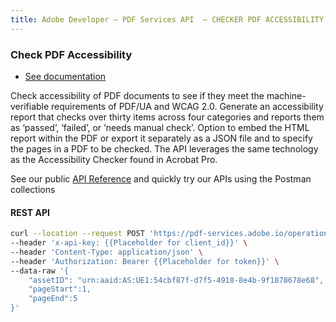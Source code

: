 ```yaml
---
title: Adobe Developer — PDF Services API  — CHECKER PDF ACCESSIBILITY
---
```


<TextBlock slots="heading, buttons, text1, text2" hasCodeBlock theme="dark" className="bgBlue linking get-properties"/>

### Check PDF Accessibility

- [See documentation](https://developer-stage.adobe.com/document-services/docs/overview/pdf-services-api/howtos/pdf-accessibility-checker-api/)

Check accessibility of PDF documents to see if they meet the machine-verifiable requirements of PDF/UA and WCAG 2.0. Generate an accessibility report that checks over thirty items across four categories and reports them as ‘passed’, ‘failed’, or ‘needs manual check’. Option to embed the HTML report within the PDF or export it separately as a JSON file and to specify the  pages in a PDF to be checked. The API leverages the same technology as the Accessibility Checker found in Acrobat Pro.

See our public [API Reference](https://developer.adobe.com/document-services/docs/apis/#tag/PDF-Accessibility-Checker) and quickly try our APIs using the Postman collections

<CodeBlock slots="heading, code" repeat="1" languages="curl" />

#### REST API

```bash
curl --location --request POST 'https://pdf-services.adobe.io/operation/accessibilitychecker' \
--header 'x-api-key: {{Placeholder for client_id}}' \
--header 'Content-Type: application/json' \
--header 'Authorization: Bearer {{Placeholder for token}}' \
--data-raw '{
    "assetID": "urn:aaid:AS:UE1:54cbf87f-d7f5-4918-8e4b-9f1878678e68",
    "pageStart":1,
    "pageEnd":5
}'
```
